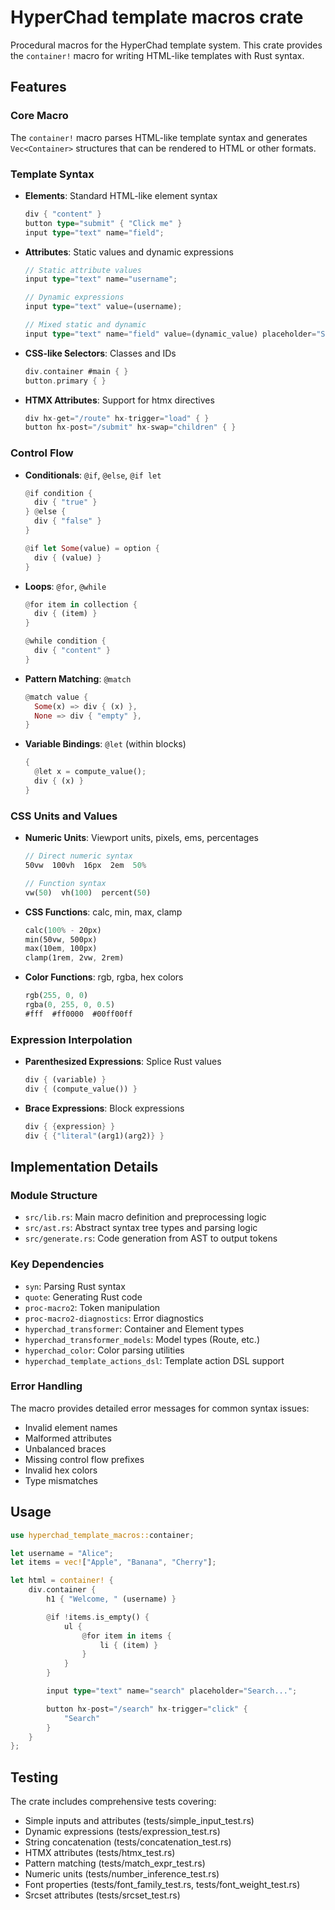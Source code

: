 # HyperChad template macros crate

Procedural macros for the HyperChad template system. This crate provides the `container!` macro for writing HTML-like templates with Rust syntax.

## Features

### Core Macro

The `container!` macro parses HTML-like template syntax and generates `Vec<Container>` structures that can be rendered to HTML or other formats.

### Template Syntax

- **Elements**: Standard HTML-like element syntax

    ```rust
    div { "content" }
    button type="submit" { "Click me" }
    input type="text" name="field";
    ```

- **Attributes**: Static values and dynamic expressions

    ```rust
    // Static attribute values
    input type="text" name="username";

    // Dynamic expressions
    input type="text" value=(username);

    // Mixed static and dynamic
    input type="text" name="field" value=(dynamic_value) placeholder="Static text";
    ```

- **CSS-like Selectors**: Classes and IDs

    ```rust
    div.container #main { }
    button.primary { }
    ```

- **HTMX Attributes**: Support for htmx directives
    ```rust
    div hx-get="/route" hx-trigger="load" { }
    button hx-post="/submit" hx-swap="children" { }
    ```

### Control Flow

- **Conditionals**: `@if`, `@else`, `@if let`

    ```rust
    @if condition {
      div { "true" }
    } @else {
      div { "false" }
    }

    @if let Some(value) = option {
      div { (value) }
    }
    ```

- **Loops**: `@for`, `@while`

    ```rust
    @for item in collection {
      div { (item) }
    }

    @while condition {
      div { "content" }
    }
    ```

- **Pattern Matching**: `@match`

    ```rust
    @match value {
      Some(x) => div { (x) },
      None => div { "empty" },
    }
    ```

- **Variable Bindings**: `@let` (within blocks)
    ```rust
    {
      @let x = compute_value();
      div { (x) }
    }
    ```

### CSS Units and Values

- **Numeric Units**: Viewport units, pixels, ems, percentages

    ```rust
    // Direct numeric syntax
    50vw  100vh  16px  2em  50%

    // Function syntax
    vw(50)  vh(100)  percent(50)
    ```

- **CSS Functions**: calc, min, max, clamp

    ```rust
    calc(100% - 20px)
    min(50vw, 500px)
    max(10em, 100px)
    clamp(1rem, 2vw, 2rem)
    ```

- **Color Functions**: rgb, rgba, hex colors
    ```rust
    rgb(255, 0, 0)
    rgba(0, 255, 0, 0.5)
    #fff  #ff0000  #00ff00ff
    ```

### Expression Interpolation

- **Parenthesized Expressions**: Splice Rust values

    ```rust
    div { (variable) }
    div { (compute_value()) }
    ```

- **Brace Expressions**: Block expressions
    ```rust
    div { {expression} }
    div { {"literal"(arg1)(arg2)} }
    ```

## Implementation Details

### Module Structure

- `src/lib.rs`: Main macro definition and preprocessing logic
- `src/ast.rs`: Abstract syntax tree types and parsing logic
- `src/generate.rs`: Code generation from AST to output tokens

### Key Dependencies

- `syn`: Parsing Rust syntax
- `quote`: Generating Rust code
- `proc-macro2`: Token manipulation
- `proc-macro2-diagnostics`: Error diagnostics
- `hyperchad_transformer`: Container and Element types
- `hyperchad_transformer_models`: Model types (Route, etc.)
- `hyperchad_color`: Color parsing utilities
- `hyperchad_template_actions_dsl`: Template action DSL support

### Error Handling

The macro provides detailed error messages for common syntax issues:

- Invalid element names
- Malformed attributes
- Unbalanced braces
- Missing control flow prefixes
- Invalid hex colors
- Type mismatches

## Usage

```rust
use hyperchad_template_macros::container;

let username = "Alice";
let items = vec!["Apple", "Banana", "Cherry"];

let html = container! {
    div.container {
        h1 { "Welcome, " (username) }

        @if !items.is_empty() {
            ul {
                @for item in items {
                    li { (item) }
                }
            }
        }

        input type="text" name="search" placeholder="Search...";

        button hx-post="/search" hx-trigger="click" {
            "Search"
        }
    }
};
```

## Testing

The crate includes comprehensive tests covering:

- Simple inputs and attributes (tests/simple_input_test.rs)
- Dynamic expressions (tests/expression_test.rs)
- String concatenation (tests/concatenation_test.rs)
- HTMX attributes (tests/htmx_test.rs)
- Pattern matching (tests/match_expr_test.rs)
- Numeric units (tests/number_inference_test.rs)
- Font properties (tests/font_family_test.rs, tests/font_weight_test.rs)
- Srcset attributes (tests/srcset_test.rs)
